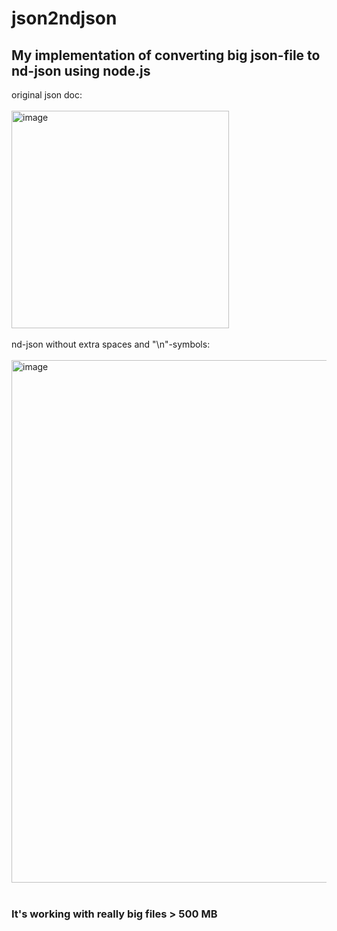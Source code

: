# json2ndjson
## My implementation of converting big json-file to nd-json using node.js

original json doc:
<br><br>
<img width="348" alt="image" src="https://user-images.githubusercontent.com/46458667/219488360-fe07a4ce-3057-4b1e-98a9-a1953c468dab.png">
<br><br>
nd-json without extra spaces and "\n"-symbols:
<br><br>
<img width="836" alt="image" src="https://user-images.githubusercontent.com/46458667/219488611-2112a1f1-a198-45dd-9c64-a122a70901ce.png">
<br><br>
### It's working with really big files > 500 MB

